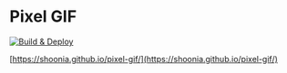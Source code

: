 # Pixel GIF

[![Build & Deploy](https://github.com/shoonia/pixel-gif/actions/workflows/build-deploy.yml/badge.svg)](https://github.com/shoonia/pixel-gif/actions/workflows/build-deploy.yml)

[https://shoonia.github.io/pixel-gif/](https://shoonia.github.io/pixel-gif/)
